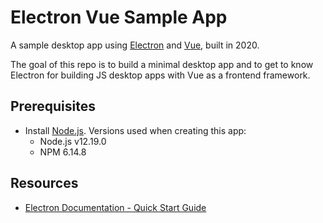# Electron Vue Sample App
A sample desktop app using [Electron](https://www.electronjs.org/) and  [Vue](https://vuejs.org/), built in 2020.

The goal of this repo is to build a minimal desktop app and to get to know Electron for building JS desktop apps with Vue as a frontend framework.

## Prerequisites

- Install [Node.js](https://nodejs.org/en/download/). Versions used when creating this app:
  - Node.js v12.19.0
  - NPM 6.14.8

## Resources
- [Electron Documentation - Quick Start Guide](https://www.electronjs.org/docs/tutorial/quick-start)